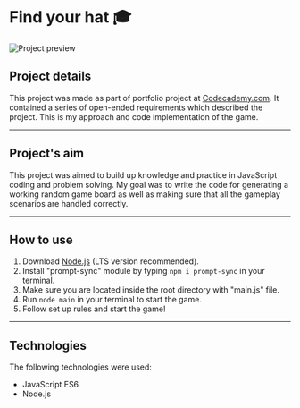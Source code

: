 # Find your hat 🎓 # 
![Project preview](https://i.imgur.com/5bxlngF.png)

## Project details ##
This project was made as part of portfolio project at [Codecademy.com](https://www.codecademy.com/).
It contained a series of open-ended requirements which described the project.
This is my approach and code implementation of the game.


---
## Project's aim ##
This project was aimed to build up knowledge and practice in JavaScript coding and problem solving.
My goal was to write the code for generating a working random game board as well as making sure that all the gameplay scenarios are handled correctly.


---
## How to use ##
1. Download [Node.js](https://nodejs.org/en/) (LTS version recommended).
2. Install "prompt-sync" module by typing `npm i prompt-sync` in your terminal.
3. Make sure you are located inside the root directory with "main.js" file.
4. Run `node main` in your terminal to start the game.
5. Follow set up rules and start the game!


---
## Technologies ##
The following technologies were used:
 - JavaScript ES6
 - Node.js
